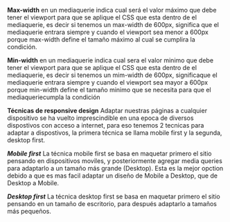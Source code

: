 **Max-width**
en un mediaquerie indica cual será el valor máximo que debe tener el viewport para que se aplique el CSS que esta dentro de el mediaquerie, es decir  si tenemos un max-width de 600px, significa que el mediaquerie entrara siempre y cuando el viewport sea menor a 600px porque max-width define el tamaño máximo al cual se cumplira la condición.

**Min-width**
en un mediaquerie indica cual sera el valor minimo que debe tener el viewport para que se aplique el CSS que esta dentro de el mediaquerie, es decir si tenemos un mim-width de 600px, significaque el mediaquerie entrara siempre y cuando el viewport sea mayor a 600px porque min-width define el tamaño minimo que se necesita para que el mediaqueriecumpla la condición

**Técnicas de responsive design**
Adaptar nuestras páginas a cualquier dispositivo se ha vuelto imprescindible en una epoca de diversos dispostivos con acceso a internet, para eso tenemos 2 tecnicas para adaptar a dispostivos, la primera técnica se llama mobile first y la segunda, desktop first.

***Mobile first***
La técnica mobile first se basa en maquetar primero el sitio pensando en dispositivos moviles, y posteriormente agregar media queries para adaptarlo a un tamaño más grande (Desktop). Esta es la mejor opction debido a que es mas facil adaptar un diseño de Mobile a Desktop, que de Desktop a Mobile.

***Desktop first***
La técnica desktop first se basa en maquetar primero el sitio pensando en un tamaño de escritorio, para después adaptarlo a tamaños más pequeños.